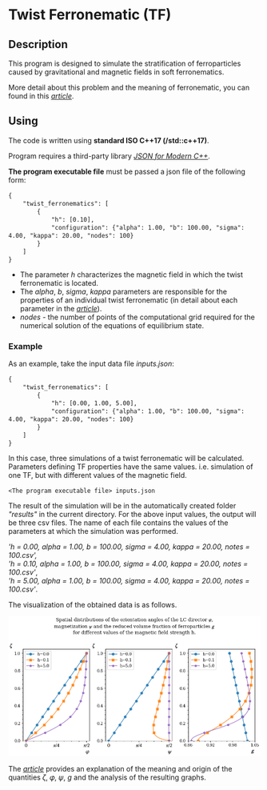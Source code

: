 # Twist Ferronematic (TF)

## Description
This program is designed to simulate the stratification of ferroparticles caused by gravitational and magnetic fields in soft ferronematics.

More detail about this problem and the meaning of ferronematic, you can found in this [*article*][1].

## Using

The code is written using **standard ISO C++17 (/std::c++17)**.

Program requires a third-party library [*JSON for Modern C++*][2].


**The program executable file** must be passed a json file of the following form:

```
{
    "twist_ferronematics": [
        {
            "h": [0.10],
            "configuration": {"alpha": 1.00, "b": 100.00, "sigma": 4.00, "kappa": 20.00, "nodes": 100}
        }
    ]
}
```
- The parameter *h* characterizes the magnetic field in which the twist ferronematic  is located.
- The *alpha*, *b*, *sigma*, *kappa* parameters are responsible for the properties of an individual twist ferronematic (in detail about each parameter in the [*article*][1]).<br/>
- *nodes* - the number of points of the computational grid required for the numerical solution of the equations of equilibrium state. 

### Example
As an example, take the input data file *inputs.json*:
```
{
    "twist_ferronematics": [
        {
            "h": [0.00, 1.00, 5.00],
            "configuration": {"alpha": 1.00, "b": 100.00, "sigma": 4.00, "kappa": 20.00, "nodes": 100}
        }
    ]
}
```

In this case, three simulations of a twist ferronematic will be calculated. Parameters defining TF properties have the same values. i.e. simulation of one TF, but with different values of the magnetic field.

```
<The program executable file> inputs.json
```
The result of the simulation will be in the automatically created folder *"results"* in the current directory. For the above input values, the output will be three csv files. The name of each file contains the values of the parameters at which the simulation was performed.

*'h = 0.00, alpha = 1.00, b = 100.00, sigma = 4.00, kappa = 20.00, notes = 100.csv',*<br/>
*'h = 0.10, alpha = 1.00, b = 100.00, sigma = 4.00, kappa = 20.00, notes = 100.csv'*,<br/>
*'h = 5.00, alpha = 1.00, b = 100.00, sigma = 4.00, kappa = 20.00, notes = 100.csv'*.


The visualization of the obtained data is as follows.

![Image alt](image/results.png)


The [*article*][1] provides an explanation of the meaning and origin of the quantities 𝜁, 𝜑, 𝜓, *g* and the analysis of the resulting graphs.

[1]:https://iopscience.iop.org/article/10.1088/1742-6596/1389/1/012058
[2]:https://github.com/nlohmann/json/releases/tag/v3.9.1
